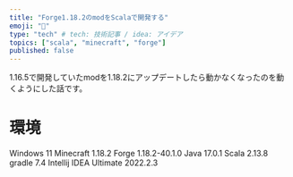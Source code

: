 ```yaml
---
title: "Forge1.18.2のmodをScalaで開発する"
emoji: "🎃"
type: "tech" # tech: 技術記事 / idea: アイデア
topics: ["scala", "minecraft", "forge"]
published: false
---
```

1.16.5で開発していたmodを1.18.2にアップデートしたら動かなくなったのを動くようにした話です。

# 環境
Windows 11
Minecraft 1.18.2
Forge 1.18.2-40.1.0
Java 17.0.1
Scala 2.13.8
gradle 7.4
Intellij IDEA Ultimate 2022.2.3

